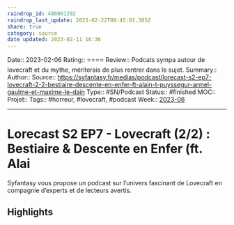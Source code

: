 ```yaml
---
raindrop_id: 486061292
raindrop_last_update: 2023-02-22T08:45:01.305Z
share: true
category: source
date updated: 2023-02-11 16:36
---
```


Date:: 2023-02-06
Rating:: ⭐⭐⭐⭐
Review:: Podcats sympa autour de lovecraft et du mythe, mériterais de plus rentrer dans le sujet.
Summary::
Author::
Source:: <https://syfantasy.fr/medias/podcast/lorecast-s2-ep7-lovecraft-2-2-bestiaire-descente-en-enfer-ft-alain-t-puyssegur-armel-gaulme-et-maxime-le-dain>
Type:: #SN/Podcast
Status:: #finished
MOC::
Projet::
Tags:: #horreur, #lovecraft, #podcast
Week:: [2023-06](../week/2023-06.md)

---

# Lorecast S2 EP7 - Lovecraft (2/2) : Bestiaire & Descente en Enfer (ft. Alai

Syfantasy vous propose un podcast sur l’univers fascinant de Lovecraft en compagnie d’experts et de lecteurs avertis.

## Highlights
